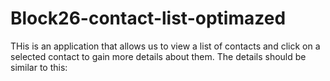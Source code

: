 # Block26-contact-list-optimazed

THis is an application that allows us to view a list of contacts and click on a selected contact to gain more details about them. The details should be similar to this:

